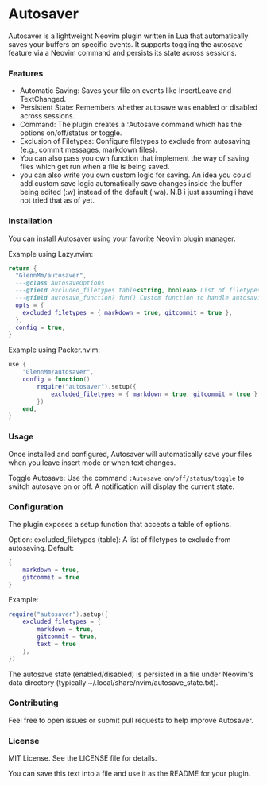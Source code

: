 # Autosaver

Autosaver is a lightweight Neovim plugin written in Lua that automatically saves your buffers on specific events. It supports toggling the autosave feature via a Neovim command and persists its state across sessions.

### Features

- Automatic Saving: Saves your file on events like InsertLeave and TextChanged.
- Persistent State: Remembers whether autosave was enabled or disabled across sessions.
- Command: The plugin creates a :Autosave command which has the options on/off/status or toggle.
- Exclusion of Filetypes: Configure filetypes to exclude from autosaving (e.g., commit messages, markdown files).
- You can also pass you own function that implement the way of saving files which get run when a file is being saved.
- you can also write you own custom logic for saving. An idea you could add custom save logic automatically save changes inside the buffer being edited (:w)  instead of the default (:wa). N.B i just assuming i have not tried that as of yet. 

### Installation

You can install Autosaver using your favorite Neovim plugin manager.

Example using Lazy.nvim:

```lua
return {
  "GlennMm/autosaver",
  ---@class AutosaveOptions
  ---@field excluded_filetypes table<string, boolean> List of filetypes to exclude from autosave
  ---@field autosave_function? fun() Custom function to handle autosavin
  opts = {
    excluded_filetypes = { markdown = true, gitcommit = true },
  },
  config = true,
}
```

Example using Packer.nvim:

```lua
use { 
    "GlennMm/autosaver", 
    config = function() 
        require("autosaver").setup({ 
            excluded_filetypes = { markdown = true, gitcommit = true }, 
        }) 
    end, 
}
```

### Usage

Once installed and configured, Autosaver will automatically save your files when you leave insert mode or when text changes.

Toggle Autosave: Use the command ```:Autosave on/off/status/toggle``` to switch autosave on or off. A notification will display the current state.

### Configuration

The plugin exposes a setup function that accepts a table of options.

Option: excluded_filetypes (table): A list of filetypes to exclude from autosaving.
Default:

```lua
{ 
    markdown = true, 
    gitcommit = true 
}
```

Example:

```lua
require("autosaver").setup({ 
    excluded_filetypes = { 
        markdown = true, 
        gitcommit = true, 
        text = true 
    }, 
})
```

The autosave state (enabled/disabled) is persisted in a file under Neovim's data directory (typically ~/.local/share/nvim/autosave_state.txt).

### Contributing

Feel free to open issues or submit pull requests to help improve Autosaver.

### License

MIT License. See the LICENSE file for details.

You can save this text into a file and use it as the README for your plugin.

